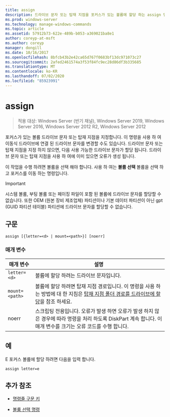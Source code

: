 ```yaml
---
title: assign
description: 드라이브 문자 또는 탑재 지점을 포커스가 있는 볼륨에 할당 하는 assign 명령에 대 한 참조 문서입니다.
ms.prod: windows-server
ms.technology: manage-windows-commands
ms.topic: article
ms.assetid: 57912b73-622e-489b-b053-a369021ba8e1
author: coreyp-at-msft
ms.author: coreyp
manager: dongill
ms.date: 10/16/2017
ms.openlocfilehash: 8bfcb43b2e42ca65d767f0683bf13dc971073c27
ms.sourcegitcommit: 2afed2461574a3f53f84fc9ec28d86df3b335685
ms.translationtype: MT
ms.contentlocale: ko-KR
ms.lasthandoff: 07/02/2020
ms.locfileid: "85923991"
---
```

# <a name="assign"></a>assign

> 적용 대상: Windows Server (반기 채널), Windows Server 2019, Windows Server 2016, Windows Server 2012 R2, Windows Server 2012

포커스가 있는 볼륨 드라이브 문자 또는 탑재 지점을 지정합니다. 이 명령을 사용 하 여 이동식 드라이브에 연결 된 드라이브 문자를 변경할 수도 있습니다. 드라이브 문자 또는 탑재 지점을 지정 하지 않으면, 다음 사용 가능한 드라이브 문자가 할당 됩니다. 드라이브 문자 또는 탑재 지점을 사용 하 여에 이미 있으면 오류가 생성 됩니다.

이 작업을 수행 하려면 볼륨을 선택 해야 합니다. 사용 하 여는 **볼륨 선택** 볼륨을 선택 하 고 포커스를 이동 하는 명령입니다.

> [!IMPORTANT]
> 시스템 볼륨, 부팅 볼륨 또는 페이징 파일이 포함 된 볼륨에 드라이브 문자를 할당할 수 없습니다. 또한 OEM (원본 장비 제조업체) 파티션이나 기본 데이터 파티션이 아닌 gpt (GUID 파티션 테이블) 파티션에 드라이브 문자를 할당할 수 없습니다.

## <a name="syntax"></a>구문

```
assign [{letter=<d> | mount=<path>}] [noerr]
```

### <a name="parameters"></a>매개 변수

| 매개 변수 | 설명 |
| --------- | ----------- |
| `letter=<d>` | 볼륨에 할당 하려는 드라이브 문자입니다. |
| `mount=<path>` | 볼륨에 할당 하려면 탑재 지점 경로입니다. 이 명령을 사용 하는 방법에 대 한 지침은 [탑재 지점 폴더 경로를 드라이브에 할당](https://docs.microsoft.com/windows-server/storage/disk-management/assign-a-mount-point-folder-path-to-a-drive)을 참조 하세요. |
| noerr | 스크립팅 전용입니다. 오류가 발생 하면 오류가 발생 하지 않은 경우에 따라 명령을 처리 하도록 DiskPart 계속 합니다. 이 매개 변수를 크기는 오류 코드를 수행 합니다. |

## <a name="examples"></a>예

E 포커스 볼륨에 할당 하려면 다음을 입력 합니다.

```
assign letter=e
```

## <a name="additional-references"></a>추가 참조

- [명령줄 구문 키](command-line-syntax-key.md)

- [볼륨 선택 명령](select-volume.md)